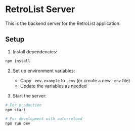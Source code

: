 # RetroList Server

This is the backend server for the RetroList application.

## Setup

1. Install dependencies:

```bash
npm install
```

2. Set up environment variables:

   - Copy `.env.example` to `.env` (or create a new `.env` file)
   - Update the variables as needed

3. Start the server:

```bash
# For production
npm start

# For development with auto-reload
npm run dev
```
